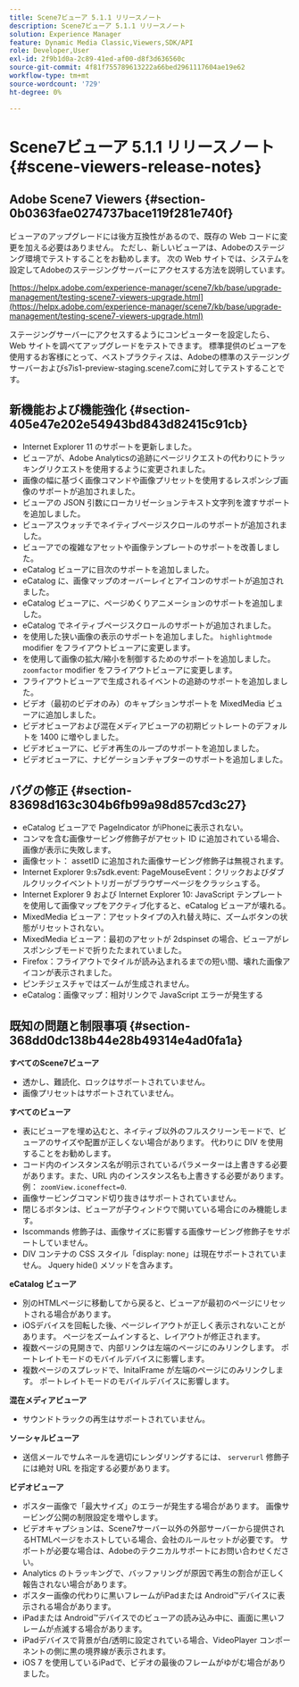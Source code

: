 ```yaml
---
title: Scene7ビューア 5.1.1 リリースノート
description: Scene7ビューア 5.1.1 リリースノート
solution: Experience Manager
feature: Dynamic Media Classic,Viewers,SDK/API
role: Developer,User
exl-id: 2f9b1d0a-2c89-41ed-af00-d8f3d636560c
source-git-commit: 4f81f755789613222a66bed2961117604ae19e62
workflow-type: tm+mt
source-wordcount: '729'
ht-degree: 0%

---
```


# Scene7ビューア 5.1.1 リリースノート{#scene-viewers-release-notes}

## Adobe Scene7 Viewers {#section-0b0363fae0274737bace119f281e740f}

ビューアのアップグレードには後方互換性があるので、既存の Web コードに変更を加える必要はありません。 ただし、新しいビューアは、Adobeのステージング環境でテストすることをお勧めします。 次の Web サイトでは、システムを設定してAdobeのステージングサーバーにアクセスする方法を説明しています。

[https://helpx.adobe.com/experience-manager/scene7/kb/base/upgrade-management/testing-scene7-viewers-upgrade.html](https://helpx.adobe.com/experience-manager/scene7/kb/base/upgrade-management/testing-scene7-viewers-upgrade.html)

ステージングサーバーにアクセスするようにコンピューターを設定したら、Web サイトを調べてアップグレードをテストできます。 標準提供のビューアを使用するお客様にとって、ベストプラクティスは、Adobeの標準のステージングサーバーおよびs7is1-preview-staging.scene7.comに対してテストすることです。

## 新機能および機能強化 {#section-405e47e202e54943bd843d82415c91cb}

* Internet Explorer 11 のサポートを更新しました。
* ビューアが、Adobe Analyticsの追跡にページリクエストの代わりにトラッキングリクエストを使用するように変更されました。
* 画像の幅に基づく画像コマンドや画像プリセットを使用するレスポンシブ画像のサポートが追加されました。
* ビューアの JSON 引数にローカリゼーションテキスト文字列を渡すサポートを追加しました。
* ビューアスウォッチでネイティブページスクロールのサポートが追加されました。
* ビューアでの複雑なアセットや画像テンプレートのサポートを改善しました。
* eCatalog ビューアに目次のサポートを追加しました。
* eCatalog に、画像マップのオーバーレイとアイコンのサポートが追加されました。
* eCatalog ビューアに、ページめくりアニメーションのサポートを追加しました。
* eCatalog でネイティブページスクロールのサポートが追加されました。
* を使用した狭い画像の表示のサポートを追加しました。 `highlightmode` modifier をフライアウトビューアに変更します。
* を使用して画像の拡大/縮小を制御するためのサポートを追加しました。 `zoomfactor` modifier をフライアウトビューアに変更します。
* フライアウトビューアで生成されるイベントの追跡のサポートを追加しました。
* ビデオ（最初のビデオのみ）のキャプションサポートを MixedMedia ビューアに追加しました。
* ビデオビューアおよび混在メディアビューアの初期ビットレートのデフォルトを 1400 に増やしました。
* ビデオビューアに、ビデオ再生のループのサポートを追加しました。
* ビデオビューアに、ナビゲーションチャプターのサポートを追加しました。

## バグの修正 {#section-83698d163c304b6fb99a98d857cd3c27}

* eCatalog ビューアで PageIndicator がiPhoneに表示されない。
* コンマを含む画像サービング修飾子がアセット ID に追加されている場合、画像が表示に失敗します。
* 画像セット： assetID に追加された画像サービング修飾子は無視されます。
* Internet Explorer 9:s7sdk.event: PageMouseEvent：クリックおよびダブルクリックイベントトリガーがブラウザーページをクラッシュする。
* Internet Explorer 9 および Internet Explorer 10: JavaScript テンプレートを使用して画像マップをアクティブ化すると、eCatalog ビューアが壊れる。
* MixedMedia ビューア：アセットタイプの入れ替え時に、ズームボタンの状態がリセットされない。
* MixedMedia ビューア：最初のアセットが 2dspinset の場合、ビューアがレスポンシブモードで折りたたまれていました。
* Firefox：フライアウトでタイルが読み込まれるまでの短い間、壊れた画像アイコンが表示されました。
* ピンチジェスチャではズームが生成されません。
* eCatalog：画像マップ：相対リンクで JavaScript エラーが発生する

## 既知の問題と制限事項 {#section-368dd0dc138b44e28b49314e4ad0fa1a}

**すべてのScene7ビューア**

* 透かし、難読化、ロックはサポートされていません。
* 画像プリセットはサポートされていません。

**すべてのビューア**

* 表にビューアを埋め込むと、ネイティブ以外のフルスクリーンモードで、ビューアのサイズや配置が正しくない場合があります。 代わりに DIV を使用することをお勧めします。
* コード内のインスタンス名が明示されているパラメーターは上書きする必要があります。また、URL 内のインスタンス名も上書きする必要があります。 例： `zoomView.iconeffect=0`.
* 画像サービングコマンド切り抜きはサポートされていません。
* 閉じるボタンは、ビューアが子ウィンドウで開いている場合にのみ機能します。
* Iscommands 修飾子は、画像サイズに影響する画像サービング修飾子をサポートしていません。
* DIV コンテナの CSS スタイル「display: none」は現在サポートされていません。 Jquery hide() メソッドを含みます。

**eCatalog ビューア**

* 別のHTMLページに移動してから戻ると、ビューアが最初のページにリセットされる場合があります。
* iOSデバイスを回転した後、ページレイアウトが正しく表示されないことがあります。 ページをズームインすると、レイアウトが修正されます。
* 複数ページの見開きで、内部リンクは左端のページにのみリンクします。 ポートレイトモードのモバイルデバイスに影響します。
* 複数ページのスプレッドで、InitalFrame が左端のページにのみリンクします。 ポートレイトモードのモバイルデバイスに影響します。

**混在メディアビューア**

* サウンドトラックの再生はサポートされていません。

**ソーシャルビューア**

* 送信メールでサムネールを適切にレンダリングするには、 `serverurl` 修飾子には絶対 URL を指定する必要があります。

**ビデオビューア**

* ポスター画像で「最大サイズ」のエラーが発生する場合があります。 画像サービング公開の制限設定を増やします。
* ビデオキャプションは、Scene7サーバー以外の外部サーバーから提供されるHTMLページをホストしている場合、会社のルールセットが必要です。 サポートが必要な場合は、Adobeのテクニカルサポートにお問い合わせください。
* Analytics のトラッキングで、バッファリングが原因で再生の割合が正しく報告されない場合があります。
* ポスター画像の代わりに黒いフレームがiPadまたは Android™デバイスに表示される場合があります。
* iPadまたは Android™デバイスでのビューアの読み込み中に、画面に黒いフレームが点滅する場合があります。
* iPadデバイスで背景が白/透明に設定されている場合、VideoPlayer コンポーネントの側に黒の境界線が表示されます。
* iOS 7 を使用しているiPadで、ビデオの最後のフレームがゆがむ場合がありました。
